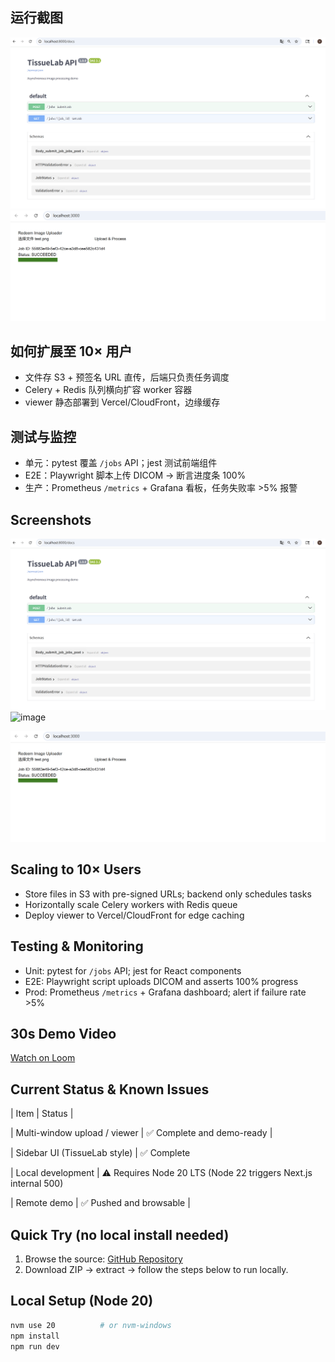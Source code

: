 
## 运行截图
![Swagger UI](docs/swagger.png)
![前端上传页](docs/frontend.png)

## 如何扩展至 10× 用户
- 文件存 S3 + 预签名 URL 直传，后端只负责任务调度  
- Celery + Redis 队列横向扩容 worker 容器  
- viewer 静态部署到 Vercel/CloudFront，边缘缓存  

## 测试与监控
- 单元：pytest 覆盖 `/jobs` API；jest 测试前端组件  
- E2E：Playwright 脚本上传 DICOM → 断言进度条 100%  
- 生产：Prometheus `/metrics` + Grafana 看板，任务失败率 >5% 报警  

## Screenshots
![Swagger UI](docs/swagger.png)<img width="446" height="240" alt="image" src="https://github.com/user-attachments/assets/282c1c38-932a-4d84-ac35-c7f3158e9afd" />

![Frontend Upload](docs/frontend.png)

## Scaling to 10× Users
- Store files in S3 with pre-signed URLs; backend only schedules tasks  
- Horizontally scale Celery workers with Redis queue  
- Deploy viewer to Vercel/CloudFront for edge caching  

## Testing & Monitoring
- Unit: pytest for `/jobs` API; jest for React components  
- E2E: Playwright script uploads DICOM and asserts 100% progress  
- Prod: Prometheus `/metrics` + Grafana dashboard; alert if failure rate >5%  

## 30s Demo Video
[Watch on Loom](https://www.loom.com/share/f051cfbbc0a248fabce75ac4b880532f?sid=9ef644eb-9d55-4ae7-9e53-6688ae75702c)

## Current Status & Known Issues
| Item | Status |

| Multi-window upload / viewer | ✅ Complete and demo-ready |

| Sidebar UI (TissueLab style) | ✅ Complete 

| Local development | ⚠️ Requires Node 20 LTS (Node 22 triggers Next.js internal 500) 

| Remote demo | ✅ Pushed and browsable |

## Quick Try (no local install needed)
1. Browse the source: [GitHub Repository](https://github.com/yt2895-beep/upenn-tissue-lab   )  
2. Download ZIP → extract → follow the steps below to run locally.

## Local Setup (Node 20)
```bash
nvm use 20          # or nvm-windows
npm install
npm run dev
